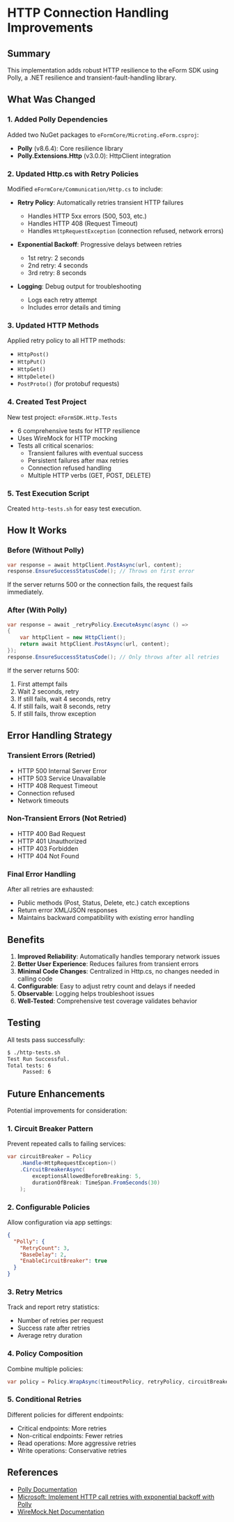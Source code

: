 # HTTP Connection Handling Improvements

## Summary

This implementation adds robust HTTP resilience to the eForm SDK using Polly, a .NET resilience and transient-fault-handling library.

## What Was Changed

### 1. Added Polly Dependencies

Added two NuGet packages to `eFormCore/Microting.eForm.csproj`:
- **Polly** (v8.6.4): Core resilience library
- **Polly.Extensions.Http** (v3.0.0): HttpClient integration

### 2. Updated Http.cs with Retry Policies

Modified `eFormCore/Communication/Http.cs` to include:

- **Retry Policy**: Automatically retries transient HTTP failures
  - Handles HTTP 5xx errors (500, 503, etc.)
  - Handles HTTP 408 (Request Timeout)
  - Handles `HttpRequestException` (connection refused, network errors)

- **Exponential Backoff**: Progressive delays between retries
  - 1st retry: 2 seconds
  - 2nd retry: 4 seconds  
  - 3rd retry: 8 seconds

- **Logging**: Debug output for troubleshooting
  - Logs each retry attempt
  - Includes error details and timing

### 3. Updated HTTP Methods

Applied retry policy to all HTTP methods:
- `HttpPost()`
- `HttpPut()`
- `HttpGet()`
- `HttpDelete()`
- `PostProto()` (for protobuf requests)

### 4. Created Test Project

New test project: `eFormSDK.Http.Tests`
- 6 comprehensive tests for HTTP resilience
- Uses WireMock for HTTP mocking
- Tests all critical scenarios:
  - Transient failures with eventual success
  - Persistent failures after max retries
  - Connection refused handling
  - Multiple HTTP verbs (GET, POST, DELETE)

### 5. Test Execution Script

Created `http-tests.sh` for easy test execution.

## How It Works

### Before (Without Polly)

```csharp
var response = await httpClient.PostAsync(url, content);
response.EnsureSuccessStatusCode(); // Throws on first error
```

If the server returns 500 or the connection fails, the request fails immediately.

### After (With Polly)

```csharp
var response = await _retryPolicy.ExecuteAsync(async () =>
{
    var httpClient = new HttpClient();
    return await httpClient.PostAsync(url, content);
});
response.EnsureSuccessStatusCode(); // Only throws after all retries
```

If the server returns 500:
1. First attempt fails
2. Wait 2 seconds, retry
3. If still fails, wait 4 seconds, retry
4. If still fails, wait 8 seconds, retry
5. If still fails, throw exception

## Error Handling Strategy

### Transient Errors (Retried)
- HTTP 500 Internal Server Error
- HTTP 503 Service Unavailable
- HTTP 408 Request Timeout
- Connection refused
- Network timeouts

### Non-Transient Errors (Not Retried)
- HTTP 400 Bad Request
- HTTP 401 Unauthorized
- HTTP 403 Forbidden
- HTTP 404 Not Found

### Final Error Handling

After all retries are exhausted:
- Public methods (Post, Status, Delete, etc.) catch exceptions
- Return error XML/JSON responses
- Maintains backward compatibility with existing error handling

## Benefits

1. **Improved Reliability**: Automatically handles temporary network issues
2. **Better User Experience**: Reduces failures from transient errors
3. **Minimal Code Changes**: Centralized in Http.cs, no changes needed in calling code
4. **Configurable**: Easy to adjust retry count and delays if needed
5. **Observable**: Logging helps troubleshoot issues
6. **Well-Tested**: Comprehensive test coverage validates behavior

## Testing

All tests pass successfully:

```bash
$ ./http-tests.sh
Test Run Successful.
Total tests: 6
     Passed: 6
```

## Future Enhancements

Potential improvements for consideration:

### 1. Circuit Breaker Pattern
Prevent repeated calls to failing services:
```csharp
var circuitBreaker = Policy
    .Handle<HttpRequestException>()
    .CircuitBreakerAsync(
        exceptionsAllowedBeforeBreaking: 5,
        durationOfBreak: TimeSpan.FromSeconds(30)
    );
```

### 2. Configurable Policies
Allow configuration via app settings:
```json
{
  "Polly": {
    "RetryCount": 3,
    "BaseDelay": 2,
    "EnableCircuitBreaker": true
  }
}
```

### 3. Retry Metrics
Track and report retry statistics:
- Number of retries per request
- Success rate after retries
- Average retry duration

### 4. Policy Composition
Combine multiple policies:
```csharp
var policy = Policy.WrapAsync(timeoutPolicy, retryPolicy, circuitBreakerPolicy);
```

### 5. Conditional Retries
Different policies for different endpoints:
- Critical endpoints: More retries
- Non-critical endpoints: Fewer retries
- Read operations: More aggressive retries
- Write operations: Conservative retries

## References

- [Polly Documentation](https://github.com/App-vNext/Polly)
- [Microsoft: Implement HTTP call retries with exponential backoff with Polly](https://docs.microsoft.com/en-us/dotnet/architecture/microservices/implement-resilient-applications/implement-http-call-retries-exponential-backoff-polly)
- [WireMock.Net Documentation](https://github.com/WireMock-Net/WireMock.Net)
